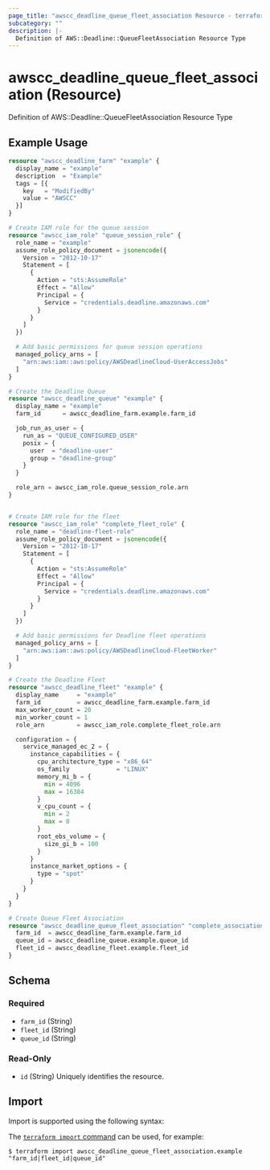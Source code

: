 ```yaml
---
page_title: "awscc_deadline_queue_fleet_association Resource - terraform-provider-awscc"
subcategory: ""
description: |-
  Definition of AWS::Deadline::QueueFleetAssociation Resource Type
---
```


# awscc_deadline_queue_fleet_association (Resource)

Definition of AWS::Deadline::QueueFleetAssociation Resource Type

## Example Usage

```terraform
resource "awscc_deadline_farm" "example" {
  display_name = "example"
  description  = "Example"
  tags = [{
    key   = "ModifiedBy"
    value = "AWSCC"
  }]
}

# Create IAM role for the queue session
resource "awscc_iam_role" "queue_session_role" {
  role_name = "example"
  assume_role_policy_document = jsonencode({
    Version = "2012-10-17"
    Statement = [
      {
        Action = "sts:AssumeRole"
        Effect = "Allow"
        Principal = {
          Service = "credentials.deadline.amazonaws.com"
        }
      }
    ]
  })

  # Add basic permissions for queue session operations
  managed_policy_arns = [
    "arn:aws:iam::aws:policy/AWSDeadlineCloud-UserAccessJobs"
  ]
}

# Create the Deadline Queue
resource "awscc_deadline_queue" "example" {
  display_name = "example"
  farm_id      = awscc_deadline_farm.example.farm_id

  job_run_as_user = {
    run_as = "QUEUE_CONFIGURED_USER"
    posix = {
      user  = "deadline-user"
      group = "deadline-group"
    }
  }

  role_arn = awscc_iam_role.queue_session_role.arn
}


# Create IAM role for the fleet
resource "awscc_iam_role" "complete_fleet_role" {
  role_name = "deadline-fleet-role"
  assume_role_policy_document = jsonencode({
    Version = "2012-10-17"
    Statement = [
      {
        Action = "sts:AssumeRole"
        Effect = "Allow"
        Principal = {
          Service = "credentials.deadline.amazonaws.com"
        }
      }
    ]
  })

  # Add basic permissions for Deadline fleet operations
  managed_policy_arns = [
    "arn:aws:iam::aws:policy/AWSDeadlineCloud-FleetWorker"
  ]
}

# Create the Deadline Fleet
resource "awscc_deadline_fleet" "example" {
  display_name     = "example"
  farm_id          = awscc_deadline_farm.example.farm_id
  max_worker_count = 20
  min_worker_count = 1
  role_arn         = awscc_iam_role.complete_fleet_role.arn

  configuration = {
    service_managed_ec_2 = {
      instance_capabilities = {
        cpu_architecture_type = "x86_64"
        os_family             = "LINUX"
        memory_mi_b = {
          min = 4096
          max = 16384
        }
        v_cpu_count = {
          min = 2
          max = 8
        }
        root_ebs_volume = {
          size_gi_b = 100
        }
      }
      instance_market_options = {
        type = "spot"
      }
    }
  }
}

# Create Queue Fleet Association
resource "awscc_deadline_queue_fleet_association" "complete_association" {
  farm_id  = awscc_deadline_farm.example.farm_id
  queue_id = awscc_deadline_queue.example.queue_id
  fleet_id = awscc_deadline_fleet.example.fleet_id
}
```

<!-- schema generated by tfplugindocs -->
## Schema

### Required

- `farm_id` (String)
- `fleet_id` (String)
- `queue_id` (String)

### Read-Only

- `id` (String) Uniquely identifies the resource.

## Import

Import is supported using the following syntax:

The [`terraform import` command](https://developer.hashicorp.com/terraform/cli/commands/import) can be used, for example:

```shell
$ terraform import awscc_deadline_queue_fleet_association.example "farm_id|fleet_id|queue_id"
```